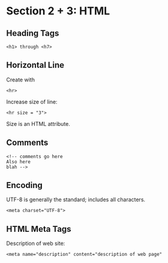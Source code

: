 # Section 2 + 3: HTML

## Heading Tags

```
<h1> through <h7>
```

## Horizontal Line

Create with

```
<hr>
```

Increase size of line:

```
<hr size = "3">
```

Size is an HTML attribute. 

## Comments

```
<!-- comments go here
Also here
blah -->
```

## Encoding

UTF-8 is generally the standard; includes all characters. 

```
<meta charset="UTF-8">
```

## HTML Meta Tags

Description of web site:

```
<meta name="description" content="description of web page"
```
